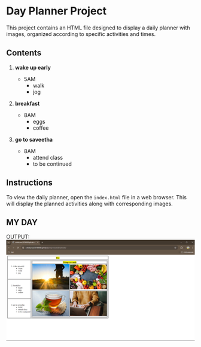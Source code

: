 # Day Planner Project

This project contains an HTML file designed to display a daily planner with images, organized according to specific activities and times.

## Contents

1. **wake up early**
   - 5AM
     - walk
     - jog
     
2. **breakfast**
   - 8AM
     - eggs
     - coffee

3. **go to saveetha**
   - 8AM
     - attend class
     - to be continued

## Instructions

To view the daily planner, open the `index.html` file in a web browser. This will display the planned activities along with corresponding images.

## MY DAY
OUTPUT:
![OUTPUT](https://github.com/rohitkumar20700000/dayremainderwebsite/blob/main/output.png?raw=true)
